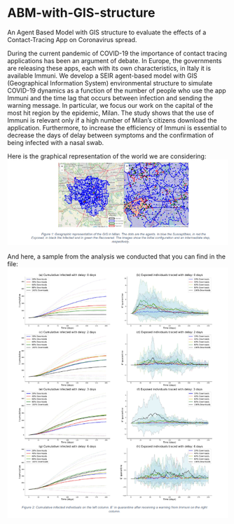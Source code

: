 # ABM-with-GIS-structure
An Agent Based Model with GIS structure to evaluate the effects of a Contact-Tracing App on Coronavirus spread. 

During the current pandemic of COVID-19 the importance of contact tracing 
applications has been an argument of debate. In Europe, the governments are
releasing these apps, each with its own characteristics, in Italy it is available Immuni.
We develop a SEIR agent-based model with GIS (Geographical Information System)
environmental structure to simulate COVID-19 dynamics as a function of the number
of people who use the app Immuni and the time lag that occurs between infection and
sending the warning message. In particular, we focus our work on the capital of the
most hit region by the epidemic, Milan. The study shows that the use of Immuni is
relevant only if a high number of Milan’s citizens download the application.
Furthermore, to increase the efficiency of Immuni is essential to decrease the days of
delay between symptoms and the confirmation of being infected with a nasal swab.

Here is the graphical representation of the world we are considering: 
![Image](milan_districts.png)

And here, a sample from the analysis we conducted that you can find in the file: 
![Image](analysis_sample.png)


